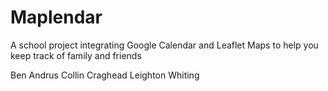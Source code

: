 Maplendar
=========

A school project integrating Google Calendar and Leaflet Maps to help you keep track of family and friends

Ben Andrus
Collin Craghead
Leighton Whiting